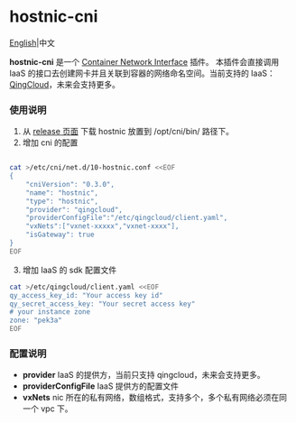# hostnic-cni

[English](README.md)|中文

**hostnic-cni** 是一个 [Container Network Interface](https://github.com/containernetworking/cni) 插件。 本插件会直接调用 IaaS 的接口去创建网卡并且关联到容器的网络命名空间。当前支持的 IaaS：[QingCloud](http://qingcloud.com)，未来会支持更多。

### 使用说明

1. 从 [release 页面](https://github.com/yunify/hostnic-cni/releases) 下载 hostnic 放置到 /opt/cni/bin/ 路径下。
2. 增加 cni 的配置

```bash

cat >/etc/cni/net.d/10-hostnic.conf <<EOF
{
    "cniVersion": "0.3.0",
    "name": "hostnic",
    "type": "hostnic",
    "provider": "qingcloud",
    "providerConfigFile":"/etc/qingcloud/client.yaml",
    "vxNets":["vxnet-xxxxx","vxnet-xxxx"],
    "isGateway": true
}
EOF
```
3. 增加 IaaS 的 sdk 配置文件

```bash
cat >/etc/qingcloud/client.yaml <<EOF
qy_access_key_id: "Your access key id"
qy_secret_access_key: "Your secret access key"
# your instance zone
zone: "pek3a"
EOF
```
### 配置说明 
* **provider** IaaS 的提供方，当前只支持 qingcloud，未来会支持更多。
* **providerConfigFile** IaaS 提供方的配置文件
* **vxNets** nic 所在的私有网络，数组格式，支持多个，多个私有网络必须在同一个 vpc 下。

